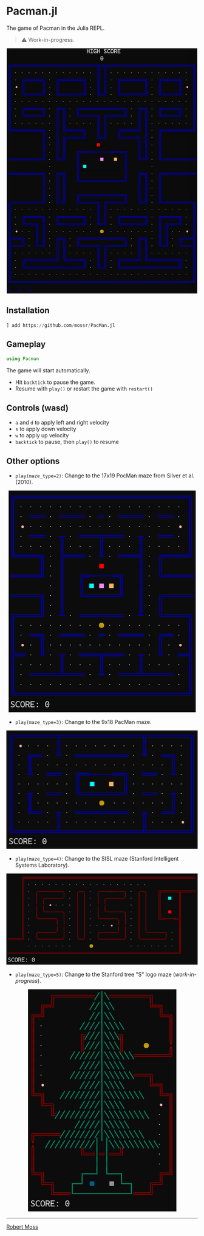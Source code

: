 # Pacman.jl 

The game of Pacman in the Julia REPL.

> ⚠ Work-in-progress.

<p align="center">
  <img src="./img/pacman.gif">
</p>


## Installation
```julia
] add https://github.com/mossr/PacMan.jl
```

## Gameplay
```julia
using Pacman
```
The game will start automatically.
- Hit `backtick` to pause the game.
- Resume with `play()` or restart the game with `restart()`



## Controls (wasd)
* `a` and `d` to apply left and right velocity
* `s` to apply down velocity
* `w` to apply up velocity
* `backtick` to pause, then `play()` to resume



## Other options
- `play(maze_type=2)`: Change to the 17x19 PocMan maze from Silver et al. (2010).

<p align="center">
  <img src="./img/pacman-maze2.png">
</p>


- `play(maze_type=3)`: Change to the 9x18 PacMan maze.

<p align="center">
  <img src="./img/pacman-maze3.png">
</p>


- `play(maze_type=4)`: Change to the SISL maze (Stanford Intelligent Systems Laboratory).

<p align="center">
  <img src="./img/pacman-maze4.png">
</p>


- `play(maze_type=5)`: Change to the Stanford tree "S" logo maze (*work-in-progress*).

<p align="center">
  <img src="./img/pacman-maze5.png">
</p>


---
[Robert Moss](http://robert-moss.com/)
